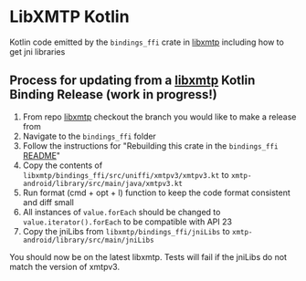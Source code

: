 # LibXMTP Kotlin

Kotlin code emitted by the `bindings_ffi` crate in [libxmtp](https://github.com/xmtp/libxmtp) including how to get jni libraries

## Process for updating from a [libxmtp](https://github.com/xmtp/libxmtp) Kotlin Binding Release (work in progress!)

1. From repo [libxmtp](https://github.com/xmtp/libxmtp) checkout the branch you would like to make a release from
2. Navigate to the `bindings_ffi` folder
3. Follow the instructions for "Rebuilding this crate in the `bindings_ffi` [README](https://github.com/xmtp/libxmtp/tree/main/bindings_ffi#rebuilding-this-crate)"
4. Copy the contents of `libxmtp/bindings_ffi/src/uniffi/xmtpv3/xmtpv3.kt` to `xmtp-android/library/src/main/java/xmtpv3.kt`
5. Run format (cmd + opt + l) function to keep the code format consistent and diff small
6. All instances of `value.forEach` should be changed to `value.iterator().forEach` to be compatible with API 23
7. Copy the jniLibs from `libxmtp/bindings_ffi/jniLibs` to `xmtp-android/library/src/main/jniLibs`

You should now be on the latest libxmtp. Tests will fail if the jniLibs do not match the version of xmtpv3.